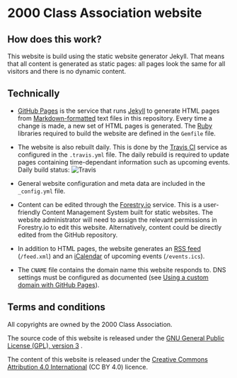 # 2000 Class Association website

## How does this work?

This website is build using the static website generator Jekyll. That means that
all content is generated as static pages: all pages look the same for all
visitors and there is no dynamic content.

## Technically

- [GitHub Pages][ghp] is the service that runs [Jekyll][jekyll] to generate HTML
  pages from [Markdown-formatted][markdown] text files in this repository. Every
  time a change is made, a new set of HTML pages is generated. The [Ruby][ruby]
  libraries required to build the website are defined in the `Gemfile` file.

- The website is also rebuilt daily. This is done by the [Travis CI][travis] 
  service as configured in the `.travis.yml` file. The daily rebuild is required
  to update pages containing time-dependant information such as upcoming events.
  Daily build status: 
  ![Travis](https://api.travis-ci.com/2000-class-association/2000-class-association.github.io.svg?branch=master)

- General website configuration and meta data are included in the `_config.yml`
  file.

- Content can be edited through the [Forestry.io][forestry] service. This is a 
  user-friendly Content Management System built for static websites. The website
  administrator will need to assign the relevant permissions in Forestry.io to 
  edit this website. Alternatively, content could be directly edited from the 
  GitHub repository.

- In addition to HTML pages, the website generates an [RSS feed][rss]
  (`/feed.xml`) and an [iCalendar][ical] of upcoming events (`/events.ics`).

- The `CNAME` file contains the domain name this website responds to. DNS 
  settings must be configured as documented (see [Using a custom domain with 
  GitHub Pages][domain]).

## Terms and conditions

All copyrights are owned by the 2000 Class Association.

The source code of this website is released under the [GNU General Public 
License (GPL), version 3][gpl] .

The content of this website is released under the [Creative Commons Attribution 
4.0 International][cc] (CC BY 4.0) licence.

[ghp]: https://pages.github.com/ "GitHub Pages web host"
[jekyll]: https://jekyllrb.com/ "Jekyll static website generator"
[markdown]: https://daringfireball.net/projects/markdown/ "Markdown markup language"
[ruby]: https://www.ruby-lang.org/ "Ruby programming language"
[travis]: https://travis-ci.com "Travis CI"
[forestry]: https://forestry.io/ "Forestry.io"
[rss]: https://wikipedia.org/wiki/RSS  "RSS Wikipedia page"
[ical]: https://wikipedia.org/wiki/ICalendar "iCalendar Wikipedia page"
[domain]: https://help.github.com/en/articles/using-a-custom-domain-with-github-pages "GitHub Pages documentation"
[gpl]: https://www.gnu.org/licenses/gpl-3.0.en.html "GPL v3 licence"
[cc]: https://creativecommons.org/licenses/by/4.0/ "CC BY 4.0 licence"
